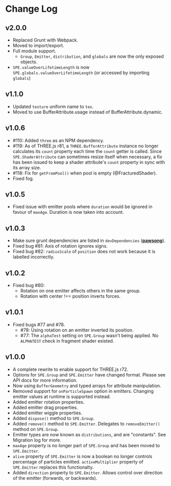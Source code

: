 Change Log
==========

v2.0.0
------
* Replaced Grunt with Webpack.
* Moved to import/export.
* Full module support.
	* `Group`, `Emitter`, `distribution`, and `globals` are now the only exposed objects.
* `SPE.valueOverLifetimeLength` is now `SPE.globals.valueOverLifetimeLength` (or accessed by importing `globals`)

v1.1.0
------
* Updated `texture` uniform name to `tex`.
* Moved to use BufferAttribute.usage instead of BufferAttribute.dynamic.

v1.0.6
------
* #110: Added `three` as an NPM dependency.
* #119: As of THREE.js r81, a `THREE.BufferAttribute` instance no longer calculates its `count` property each time the `count` getter is called. Since `SPE.ShaderAttribute` can sometimes resize itself when necessary, a fix has been issued to keep a shader attribute's `count` property in sync with its array size.
* #118: Fix for `getFromPool()` when pool is empty (@FracturedShader).
* Fixed fog.

v1.0.5
------
* Fixed issue with emitter pools where `duration` would be ignored in favour of `maxAge`. Duration is now taken into account.

v1.0.3
------
* Make sure grunt dependencies are listed in `devDependencies` (**[pawsong](https://github.com/pawsong)**).
* Fixed bug #81: Axis of rotation ignores signs.
* Fixed bug #82: `radiusScale` of `position` does not work because it is labelled incorrectly.

v1.0.2
------
* Fixed bug #80:
	* Rotation on one emitter affects others in the same group.
	* Rotation with center !== position inverts forces.

v1.0.1
------
* Fixed bugs #77 and #78.
	* #78: Using rotation on an emitter inverted its position.
	* #77: The `alphaTest` setting on `SPE.Group` wasn't being applied. No `ALPHATEST` check in fragment shader existed.


v1.0.0
------
* A complete rewrite to enable support for THREE.js r72.
* Options for `SPE.Group` and `SPE.Emitter` have changed format. Please see API docs for more information.
* Now using `BufferGeometry` and typed arrays for attribute manipulation.
* Removed support for `onParticleSpawn` option in emitters. Changing emitter values at runtime is supported instead.
* Added emitter rotation properties.
* Added emitter drag properties.
* Added emitter wiggle properties.
* Added `dispose()` method to `SPE.Group`.
* Added `remove()` method to `SPE.Emitter`. Delegates to `removeEmitter()` method on `SPE.Group`.
* Emitter types are now known as `distributions`, and are "constants". See Migration log for more.
* `maxAge` property is no longer part of `SPE.Group` and has been moved to `SPE.Emitter`.
* `alive` property of `SPE.Emitter` is now a boolean no longer controls percentage of particles emitted. `activeMultiplier` property of `SPE.Emitter` replaces this functionalty.
* Added `direction` property to `SPE.Emitter`. Allows control over direction of the emitter (forwards, or backwards).
